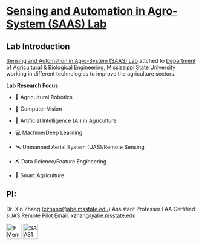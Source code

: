 # [Sensing and Automation in Agro-System (SAAS) Lab](https://sites.google.com/view/xin-zhang-lab/home?authuser=0)
## Lab Introduction

[Sensing and Automation in Agro-System (SAAS) Lab](https://sites.google.com/view/xin-zhang-lab/home?authuser=0) attched to [Department of Agricultural & Biological Engineering](https://www.abe.msstate.edu), [Mississippi State University](https://www.msstate.edu) working in different technologies to improve the agriculture sectors. 

**Lab Research Focus:**
* 🦾 Agricultural Robotics

* 📸 Computer Vision

* 🤖 Artificial Intelligence (AI) in Agriculture

* 💻 Machine/Deep Learning

* 🛰 Unmanned Aerial System (UAS)/Remote Sensing

* ⛏ Data Science/Feature Engineering

* 🍃 Smart Agriculture

## PI:
Dr. Xin Zhang (xzhang@abe.msstate.edu)
Assistant Professor
FAA Certified sUAS Remote Pilot
Email: xzhang@abe.msstate.edu 
<p align="left">
<a href="https://www.abe.msstate.edu/people/faculty/xin-zhang/" target="blank"><img align="center" src="https://upload.wikimedia.org/wikipedia/commons/3/36/Mississippi_State_Bulldogs_logo.svg" alt="FMem" height="40" width="40" /></a>
<a href="https://sites.google.com/view/xin-zhang-lab/home?authuser=0" target="blank"><img align="center" src="https://drive.google.com/file/d/1WjpIhpe5hvAuDRDA9qfNtNx4ec3Yo_2-/view?usp=sharing" alt="SAAS1" height="40" width="40" /></a>
</p>



[website]: https://sites.google.com/view/xin-zhang-lab/home?authuser=0
